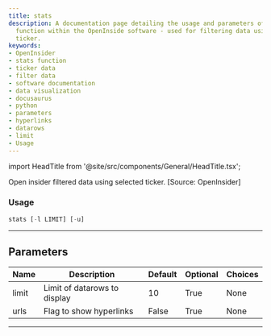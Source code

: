 ```yaml
---
title: stats
description: A documentation page detailing the usage and parameters of the 'stats'
  function within the OpenInside software - used for filtering data using a selected
  ticker.
keywords:
- OpenInsider
- stats function
- ticker data
- filter data
- software documentation
- data visualization
- docusaurus
- python
- parameters
- hyperlinks
- datarows
- limit
- Usage
---
```


import HeadTitle from '@site/src/components/General/HeadTitle.tsx';

<HeadTitle title="stocks/ins/stats - Reference | OpenBB Terminal Docs" />

Open insider filtered data using selected ticker. [Source: OpenInsider]

### Usage

```python
stats [-l LIMIT] [-u]
```

---

## Parameters

| Name | Description | Default | Optional | Choices |
| ---- | ----------- | ------- | -------- | ------- |
| limit | Limit of datarows to display | 10 | True | None |
| urls | Flag to show hyperlinks | False | True | None |

---
